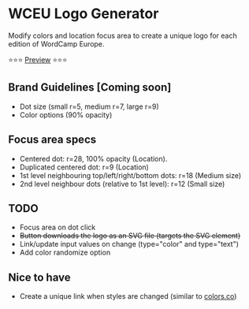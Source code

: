 # WCEU Logo Generator

Modify colors and location focus area to create a unique logo for each edition of WordCamp Europe.

⭐️⭐️⭐️ [Preview](https://lucijanblagonic.github.io/wceu-logo-generator/) ⭐️⭐️⭐️

## Brand Guidelines [Coming soon]

* Dot size (small r=5, medium r=7, large r=9)
* Color options (90% opacity)

## Focus area specs

* Centered dot: r=28, 100% opacity (Location).
* Duplicated centered dot: r=9 (Location)
* 1st level neighbouring top/left/right/bottom dots: r=18 (Medium size)
* 2nd level neighbour dots (relative to 1st level): r=12 (Small size)

## TODO

* Focus area on dot click
* ~~Button downloads the logo as an SVG file (targets the SVG element)~~
* Link/update input values on change (type="color" and type="text")
* Add color randomize option

## Nice to have

* Create a unique link when styles are changed (similar to [colors.co](https://coolors.co/d7dedc-cfcfcd-9a879d-7a3b69-563440))
